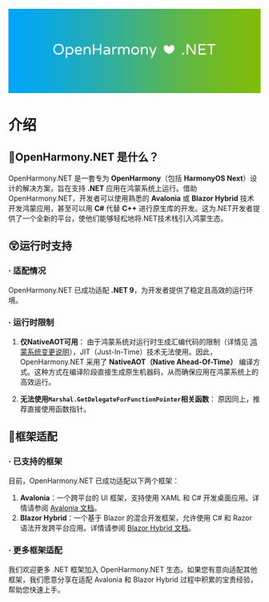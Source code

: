 
![OpenHarmony.NET](images/Header.png "Hello OpenHarmony.NET")

# 介绍

## 🤔OpenHarmony.NET 是什么？

OpenHarmony.NET 是一套专为 **OpenHarmony**（包括 **HarmonyOS Next**）设计的解决方案，旨在支持 **.NET** 应用在鸿蒙系统上运行。借助 OpenHarmony.NET，开发者可以使用熟悉的 **Avalonia** 或 **Blazor Hybrid** 技术开发鸿蒙应用，甚至可以用 **C#** 代替 **C++** 进行原生库的开发。这为.NET开发者提供了一个全新的平台，使他们能够轻松地将.NET技术栈引入鸿蒙生态。

## 😲运行时支持

### · 适配情况
OpenHarmony.NET 已成功适配 **.NET 9**，为开发者提供了稳定且高效的运行环境。

### · 运行时限制
1. **仅NativeAOT可用**：
由于鸿蒙系统对运行时生成汇编代码的限制（详情见 [鸿蒙系统变更说明](https://developer.huawei.com/consumer/cn/doc/harmonyos-releases-V5/changelogs-for-all-apps-b031-V5#%E5%8C%BF%E5%90%8D%E5%86%85%E5%AD%98%E6%89%A7%E8%A1%8C%E6%9D%83%E9%99%90%E7%AE%A1%E6%8E%A7%E7%AD%96%E7%95%A5%E5%8F%98%E6%9B%B4%E8%AF%B4%E6%98%8E)），JIT（Just-In-Time）技术无法使用。因此，OpenHarmony.NET 采用了 **NativeAOT（Native Ahead-Of-Time）** 编译方式。这种方式在编译阶段直接生成原生机器码，从而确保应用在鸿蒙系统上的高效运行。

2. **无法使用`Marshal.GetDelegateForFunctionPointer`相关函数**：
原因同上，推荐直接使用函数指针。


## 🥰框架适配

### · 已支持的框架
目前，OpenHarmony.NET 已成功适配以下两个框架：
1. **Avalonia**：一个跨平台的 UI 框架，支持使用 XAML 和 C# 开发桌面应用。详情请参阅 [Avalonia 文档](docs/avalonia/introduction.md)。
2. **Blazor Hybrid**：一个基于 Blazor 的混合开发框架，允许使用 C# 和 Razor 语法开发跨平台应用。详情请参阅 [Blazor Hybrid 文档](docs/blazor-hybrid/introduction.md)。

### · 更多框架适配
我们欢迎更多 .NET 框架加入 OpenHarmony.NET 生态。如果您有意向适配其他框架，我们愿意分享在适配 Avalonia 和 Blazor Hybrid 过程中积累的宝贵经验，帮助您快速上手。

